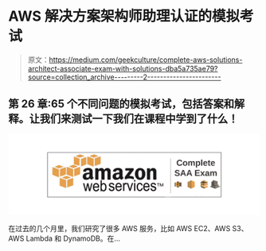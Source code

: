 # AWS 解决方案架构师助理认证的模拟考试

> 原文：<https://medium.com/geekculture/complete-aws-solutions-architect-associate-exam-with-solutions-dba5a735ae79?source=collection_archive---------2----------------------->

## 第 26 章:65 个不同问题的模拟考试，包括答案和解释。让我们来测试一下我们在课程中学到了什么！

![](img/46964cefc5a81fab66a770177cec65c6.png)

在过去的几个月里，我们研究了很多 AWS 服务，比如 AWS EC2、AWS S3、AWS Lambda 和 DynamoDB。在…